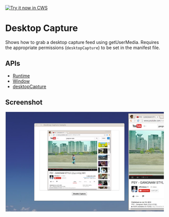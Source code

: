 <a target="_blank" href="https://chrome.google.com/webstore/detail/mhkidniocjdaiddjckopkigjmjbadfji">![Try it now in CWS](https://raw.github.com/GoogleChrome/chrome-extensions-samples/master/apps/tryitnowbutton.png "Click here to install this sample from the Chrome Web Store")</a>


# Desktop Capture

Shows how to grab a desktop capture feed using getUserMedia. Requires
the appropriate permissions (`desktopCapture`) to be set in the manifest file.

## APIs

* [Runtime](http://developer.chrome.com/apps/app.runtime.html)
* [Window](http://developer.chrome.com/apps/app.window.html)
* [desktopCapture](https://developer.chrome.com/apps/desktopCapture)


## Screenshot
![screenshot](/samples/desktop-capture/assets/screenshot_1280_800.png)